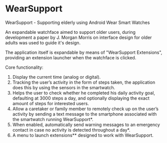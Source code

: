 # WearSupport
WearSupport - Supporting elderly using Android Wear Smart Watches

An expandable watchface aimed to support older users, 
during development a paper by J. Morgan Morris on interface design for older adults was used to guide it's design.

The application itself is expandable by means of "WearSupport Extensions", providing an extension launcher when the watchface is clicked.

Core functionality:
1.	Display the current time (analog or digital).
2.	Tracking the user’s activity in the form of steps taken, the application does this by using the sensors in the smartwatch.
3.	Helps the user to check whether he completed his daily activity goal, defaulting at 3000 steps a day, and optionally displaying the exact amount of steps for interested users.
4.	Allow a caretaker or family member to remotely check up on the user’s activity by sending a text message to the smartphone associated with the smartwatch running WearSupport*.
5.	When enabled, automatically send warning messages to an emergency contact in case no activity is detected throughout a day*.
6.	A menu to launch extensions** designed to work with WearSupport.

